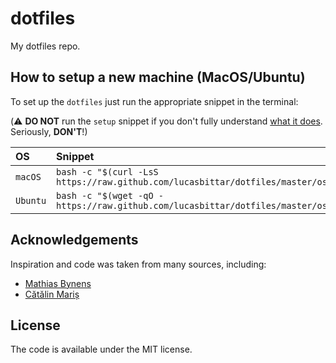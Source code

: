 # dotfiles

My dotfiles repo.

## How to setup a new machine (MacOS/Ubuntu)

To set up the `dotfiles` just run the appropriate snippet in the terminal:

(:warning: **DO NOT** run the `setup` snippet if you don't fully
understand [what it does](os/setup.sh). Seriously, **DON'T**!)

| OS | Snippet |
|:---|:---|
| `macOS` | `bash -c "$(curl -LsS https://raw.github.com/lucasbittar/dotfiles/master/os/setup.sh)"` |
| `Ubuntu` | `bash -c "$(wget -qO - https://raw.github.com/lucasbittar/dotfiles/master/os/setup.sh)"` |

## Acknowledgements

Inspiration and code was taken from many sources, including:

* [Mathias Bynens](https://github.com/mathiasbynens/dotfiles)
* [Cătălin Mariș](https://github.com/alrra/dotfiles)


## License

The code is available under the MIT license.
